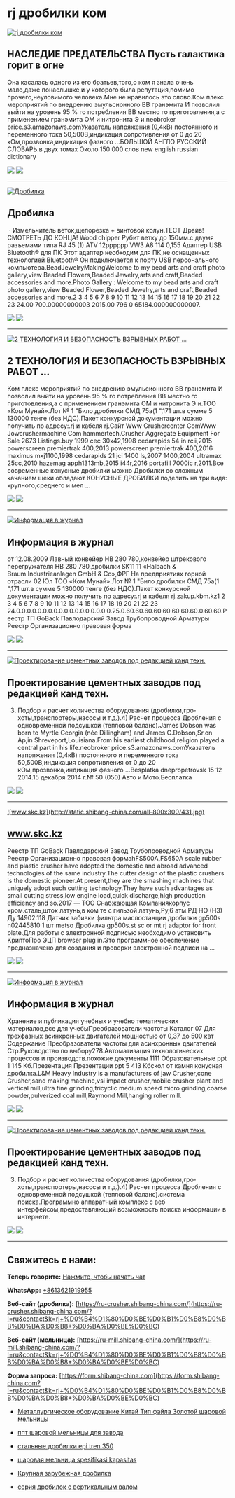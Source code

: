 # rj дробилки ком

<a href="https://swt.shibang-china.com/?l=ru&img&k=rj+%D0%B4%D1%80%D0%BE%D0%B1%D0%B8%D0%BB%D0%BA%D0%B8+%D0%BA%D0%BE%D0%BC" target="_blank">![rj дробилки ком](http://static.shibang-china.com/all-800x300/1466.jpg)</a>

## НАСЛЕДИЕ ПРЕДАТЕЛЬСТВА Пусть галактика горит в огне
Она касалась одного из его братьев,того,о ком я знала очень мало,даже понаслышке,и у которого была репутация,помимо прочего,неуловимого человека.Мне не нравилось это слово.Ком плекс мероприятий по внедрению эмульсионного ВВ гранэмита И позволил выйти на уровень 95 % го потребления ВВ местно го приготовления,а с применением гранэмита ОМ и нитронита Э и.neobroker price.s3.amazonaws.comУказатель напряжения (0,4кВ) постоянного и переменного тока 50,500В,индикация сопротивления от 0 до 20 кОм,прозвонка,индикация фазного …БОЛЬШОЙ АНГЛО РУССКИЙ СЛОВАРЬ.в двух томах Около 150 000 слов new english russian dictionary


<a href="https://whatsapp.shibangsoft.com/WhatsApp.php" target="_blank" title="WhatsApp">![](http://static.shibang-china.com/icon/whatsapp.png)</a> <a href="https://swt.shibang-china.com/?l=ru&icon&k=rj+%D0%B4%D1%80%D0%BE%D0%B1%D0%B8%D0%BB%D0%BA%D0%B8+%D0%BA%D0%BE%D0%BC" target="_blank">![](http://static.shibang-china.com/icon/chat-ru.png)</a>

---

<a href="https://swt.shibang-china.com/?l=ru&img&k=rj+%D0%B4%D1%80%D0%BE%D0%B1%D0%B8%D0%BB%D0%BA%D0%B8+%D0%BA%D0%BE%D0%BC" target="_blank">![Дробилка](http://static.shibang-china.com/all-800x300/204.jpg)</a>

## Дробилка
&nbsp;&#0183;&#32;Измельчитель веток,щепорезка + винтовой колун.ТЕСТ Драйв! СМОТРЕТЬ ДО КОНЦА! Wood chipper Рубит ветку до 150мм.с двумя разъемами типа RJ 45 (1) ATV 12pppppp VW3 A8 114 0,155 Адаптер USB Bluetooth&#174; для ПК Этот адаптер необходим для ПК,не оснащенных технологией Bluetooth&#174; Он подключается к порту USB персонального компьютера.BeadJewelryMakingWelcome to my bead arts and craft photo gallery,view Beaded Flowers,Beaded Jewelry,arts and craft,Beaded accessories and more.Photo Gallery : Welcome to my bead arts and craft photo gallery,view Beaded Flower,Beaded Jewelry,arts and craft,Beaded accessories and more.2 3 4 5 6 7 8 9 10 11 12 13 14 15 16 17 18 19 20 21 22 23 24.00 700.00000000003 2015.00 796 0 65184.000000000007.


<a href="https://whatsapp.shibangsoft.com/WhatsApp.php" target="_blank" title="WhatsApp">![](http://static.shibang-china.com/icon/whatsapp.png)</a> <a href="https://swt.shibang-china.com/?l=ru&icon&k=rj+%D0%B4%D1%80%D0%BE%D0%B1%D0%B8%D0%BB%D0%BA%D0%B8+%D0%BA%D0%BE%D0%BC" target="_blank">![](http://static.shibang-china.com/icon/chat-ru.png)</a>

---

<a href="https://swt.shibang-china.com/?l=ru&img&k=rj+%D0%B4%D1%80%D0%BE%D0%B1%D0%B8%D0%BB%D0%BA%D0%B8+%D0%BA%D0%BE%D0%BC" target="_blank">![2 ТЕХНОЛОГИЯ И БЕЗОПАСНОСТЬ ВЗРЫВНЫХ РАБОТ …](http://static.shibang-china.com/all-800x300/1040.jpg)</a>

## 2 ТЕХНОЛОГИЯ И БЕЗОПАСНОСТЬ ВЗРЫВНЫХ РАБОТ …
Ком плекс мероприятий по внедрению эмульсионного ВВ гранэмита И позволил выйти на уровень 95 % го потребления ВВ местно го приготовления,а с применением гранэмита ОМ и нитронита Э и.ТОО &#171;Ком Мунай&#187;.Лот № 1 &quot;Било дробилки СМД 75а(1 &quot;,171 шт.в сумме 5 130000 тенге (без НДС).Пакет конкурсной документации можно получить по адресу:.rj и кабеля rj.Сайт Www Crushercenter ComWww Jowcrushermachine Com hammertech.Crusher Aggregate Equipment For Sale 2673 Listings.buy 1999 cec 30x42,1998 cedarapids 54 in rcii,2015 powerscreen premiertrak 400,2013 powerscreen premiertrak 400,2016 maximus mxj1100,1998 cedarapids 21 jci 1400 ls,2007 1400,2004 ultramax 25cc,2010 hazemag apph1313mb,2015 i44r,2016 portafill 7000ic r,2011.Все современные конусные дробилки можно Дробилки со сложным качанием щеки обладают КОНУСНЫЕ ДРОБИЛКИ поделить на три вида: крупного,среднего и мел …


<a href="https://whatsapp.shibangsoft.com/WhatsApp.php" target="_blank" title="WhatsApp">![](http://static.shibang-china.com/icon/whatsapp.png)</a> <a href="https://swt.shibang-china.com/?l=ru&icon&k=rj+%D0%B4%D1%80%D0%BE%D0%B1%D0%B8%D0%BB%D0%BA%D0%B8+%D0%BA%D0%BE%D0%BC" target="_blank">![](http://static.shibang-china.com/icon/chat-ru.png)</a>

---

<a href="https://swt.shibang-china.com/?l=ru&img&k=rj+%D0%B4%D1%80%D0%BE%D0%B1%D0%B8%D0%BB%D0%BA%D0%B8+%D0%BA%D0%BE%D0%BC" target="_blank">![Информация в журнал](http://static.shibang-china.com/all-800x300/321.jpg)</a>

## Информация в журнал
от 12.08.2009 Лавный конвейер НВ 280 780,конвейер штрекового перегружателя НВ 280 780,дробилки SK11 11 &#171;Halbach &amp; Braum.Industrieanlagen GmbH &amp; Co&#187;,ФРГ На предприятиях горной отрасли 02 Юл ТОО &#171;Ком Мунай&#187;.Лот № 1 &quot;Било дробилки СМД 75а(1 &quot;,171 шт.в сумме 5 130000 тенге (без НДС).Пакет конкурсной документации можно получить по адресу:.rj и кабеля rj.zakup.kbm.kz1 2 3 4 5 6 7 8 9 10 11 12 13 14 15 16 17 18 19 20 21 22 23 24.0.0.0.0.0.0.0.0.0.0.0.0.0.0.0.0.0.0.25.0.60.60.60.60.60.60.60.60.0.60.60.Реестр ТП GoBack Павлодарский Завод Трубопроводной Арматуры Реестр Организационно правовая форма


<a href="https://whatsapp.shibangsoft.com/WhatsApp.php" target="_blank" title="WhatsApp">![](http://static.shibang-china.com/icon/whatsapp.png)</a> <a href="https://swt.shibang-china.com/?l=ru&icon&k=rj+%D0%B4%D1%80%D0%BE%D0%B1%D0%B8%D0%BB%D0%BA%D0%B8+%D0%BA%D0%BE%D0%BC" target="_blank">![](http://static.shibang-china.com/icon/chat-ru.png)</a>

---

<a href="https://swt.shibang-china.com/?l=ru&img&k=rj+%D0%B4%D1%80%D0%BE%D0%B1%D0%B8%D0%BB%D0%BA%D0%B8+%D0%BA%D0%BE%D0%BC" target="_blank">![Проектирование цементных заводов под редакцией канд техн.](http://static.shibang-china.com/all-800x300/312.jpg)</a>

## Проектирование цементных заводов под редакцией канд техн.
3) Подбор и расчет количества оборудования (дробилки,гро&#173;хоты,транспортеры,насосы и т.д.).4) Расчет процесса Дробления с одновременной подсушкой (тепловой баланс).James Dobson was born to Myrtle Georgia (n&#233;e Dillingham) and James C.Dobson,Sr.on Ap,in Shreveport,Louisiana.From his earliest childhood,religion played a central part in his life.neobroker price.s3.amazonaws.comУказатель напряжения (0,4кВ) постоянного и переменного тока 50,500В,индикация сопротивления от 0 до 20 кОм,прозвонка,индикация фазного …Besplatka dnepropetrovsk 15 12 2014.15 декабря 2014 г.№ 50 (050) Авто и Мото.Бесплатка


<a href="https://whatsapp.shibangsoft.com/WhatsApp.php" target="_blank" title="WhatsApp">![](http://static.shibang-china.com/icon/whatsapp.png)</a> <a href="https://swt.shibang-china.com/?l=ru&icon&k=rj+%D0%B4%D1%80%D0%BE%D0%B1%D0%B8%D0%BB%D0%BA%D0%B8+%D0%BA%D0%BE%D0%BC" target="_blank">![](http://static.shibang-china.com/icon/chat-ru.png)</a>

---

<a href="https://swt.shibang-china.com/?l=ru&img&k=rj+%D0%B4%D1%80%D0%BE%D0%B1%D0%B8%D0%BB%D0%BA%D0%B8+%D0%BA%D0%BE%D0%BC" target="_blank">![www.skc.kz](http://static.shibang-china.com/all-800x300/431.jpg)</a>

## www.skc.kz
Реестр ТП GoBack Павлодарский Завод Трубопроводной Арматуры Реестр Организационно правовая формаhFS500A,FS650A scale rubber and plastic crusher have adopted the domestic and abroad advanced technologies of the same industry.The cutter design of the plastic crushers is the domestic pioneer.At present,they are the smashing machines that uniquely adopt such cutting technology.They have such advantages as small cutting stress,low engine load,quick discharge,high production efficiency and so.2017 — ТОО Снабжающая Компаниякорпус хром.сталь,шток латунь,в ком те с гильзой латунь,Ру,6 атм.РД НО (НЗ) Ду 14902.118 Датчик забивки фильтра маслостанции дробилки gp500s n02445810 1 шт metso Дробилка gp500s.st sc or mt rj adaptor for front plate.Для работы с электронной подписью необходимо установить КриптоПро ЭЦП browser plug in.Это программное обеспечение предназначено для создания и проверки электронной подписи на …


<a href="https://whatsapp.shibangsoft.com/WhatsApp.php" target="_blank" title="WhatsApp">![](http://static.shibang-china.com/icon/whatsapp.png)</a> <a href="https://swt.shibang-china.com/?l=ru&icon&k=rj+%D0%B4%D1%80%D0%BE%D0%B1%D0%B8%D0%BB%D0%BA%D0%B8+%D0%BA%D0%BE%D0%BC" target="_blank">![](http://static.shibang-china.com/icon/chat-ru.png)</a>

---

<a href="https://swt.shibang-china.com/?l=ru&img&k=rj+%D0%B4%D1%80%D0%BE%D0%B1%D0%B8%D0%BB%D0%BA%D0%B8+%D0%BA%D0%BE%D0%BC" target="_blank">![Информация в журнал](http://static.shibang-china.com/all-800x300/370.jpg)</a>

## Информация в журнал
Хранение и публикация учебных и учебно тематических материалов,все для учебыПреобразователи частоты Каталог 07 Для трехфазных асинхронных двигателей мощностью от 0,37 до 500 квт Содержание Преобразователи частоты для асинхронных двигателей Стр.Руководство по выбору278.Автоматизация технологических процессов и производств.похожие документы 1111 Образовательные ppt 1 145 Кб.Презентация Презентации ppt 5 413 Кбскол от камня конусная дробилка.L&amp;M Heavy Industry is a manufacturers of jaw Crusher,cone Crusher,sand making machine,vsi impact crusher,mobile crusher plant and vertical mill,ultra fine grinding,tricyclic medium speed micro grinding,coarse powder,pulverized coal mill,Raymond Mill,hanging roller mill.


<a href="https://whatsapp.shibangsoft.com/WhatsApp.php" target="_blank" title="WhatsApp">![](http://static.shibang-china.com/icon/whatsapp.png)</a> <a href="https://swt.shibang-china.com/?l=ru&icon&k=rj+%D0%B4%D1%80%D0%BE%D0%B1%D0%B8%D0%BB%D0%BA%D0%B8+%D0%BA%D0%BE%D0%BC" target="_blank">![](http://static.shibang-china.com/icon/chat-ru.png)</a>

---

<a href="https://swt.shibang-china.com/?l=ru&img&k=rj+%D0%B4%D1%80%D0%BE%D0%B1%D0%B8%D0%BB%D0%BA%D0%B8+%D0%BA%D0%BE%D0%BC" target="_blank">![Проектирование цементных заводов под редакцией канд техн.](http://static.shibang-china.com/all-800x300/317.jpg)</a>

## Проектирование цементных заводов под редакцией канд техн.
3) Подбор и расчет количества оборудования (дробилки,гро&#173;хоты,транспортеры,насосы и т.д.).4) Расчет процесса Дробления с одновременной подсушкой (тепловой баланс).cистема поиска.Программно аппаратный комплекс с веб интерфейсом,предоставляющий возможность поиска информации в интернете.

<a href="https://whatsapp.shibangsoft.com/WhatsApp.php" target="_blank" title="WhatsApp">![](http://static.shibang-china.com/icon/whatsapp.png)</a> <a href="https://swt.shibang-china.com/?l=ru&icon&k=rj+%D0%B4%D1%80%D0%BE%D0%B1%D0%B8%D0%BB%D0%BA%D0%B8+%D0%BA%D0%BE%D0%BC" target="_blank">![](http://static.shibang-china.com/icon/chat-ru.png)</a>

---
## Свяжитесь с нами:

**Теперь говорите:** [Нажмите, чтобы начать чат](https://swt.shibang-china.com?l=ru&contact&k=rj+%D0%B4%D1%80%D0%BE%D0%B1%D0%B8%D0%BB%D0%BA%D0%B8+%D0%BA%D0%BE%D0%BC)

**WhatsApp:**  [+8613621919955](https://whatsapp.shibangsoft.com/WhatsApp.php)

**Веб-сайт (дробилка):** [https://ru-crusher.shibang-china.com/](https://ru-crusher.shibang-china.com/?l=ru&contact&k=rj+%D0%B4%D1%80%D0%BE%D0%B1%D0%B8%D0%BB%D0%BA%D0%B8+%D0%BA%D0%BE%D0%BC)

**Веб-сайт (мельница):** [https://ru-mill.shibang-china.com/](https://ru-mill.shibang-china.com/?l=ru&contact&k=rj+%D0%B4%D1%80%D0%BE%D0%B1%D0%B8%D0%BB%D0%BA%D0%B8+%D0%BA%D0%BE%D0%BC)

**Форма запроса:** [https://form.shibang-china.com](https://form.shibang-china.com?l=ru&contact&k=rj+%D0%B4%D1%80%D0%BE%D0%B1%D0%B8%D0%BB%D0%BA%D0%B8+%D0%BA%D0%BE%D0%BC)

* [Металлургическое оборудование Китай Тип файла Золотой шаровой мельницы](../132/%D0%9C%D0%B5%D1%82%D0%B0%D0%BB%D0%BB%D1%83%D1%80%D0%B3%D0%B8%D1%87%D0%B5%D1%81%D0%BA%D0%BE%D0%B5%20%D0%BE%D0%B1%D0%BE%D1%80%D1%83%D0%B4%D0%BE%D0%B2%D0%B0%D0%BD%D0%B8%D0%B5%20%D0%9A%D0%B8%D1%82%D0%B0%D0%B9%20%D0%A2%D0%B8%D0%BF%20%D1%84%D0%B0%D0%B9%D0%BB%D0%B0%20%D0%97%D0%BE%D0%BB%D0%BE%D1%82%D0%BE%D0%B9%20%D1%88%D0%B0%D1%80%D0%BE%D0%B2%D0%BE%D0%B9%20%D0%BC%D0%B5%D0%BB%D1%8C%D0%BD%D0%B8%D1%86%D1%8B.md)

* [ппт шаровой мельницы для завода](../132/%D0%BF%D0%BF%D1%82%20%D1%88%D0%B0%D1%80%D0%BE%D0%B2%D0%BE%D0%B9%20%D0%BC%D0%B5%D0%BB%D1%8C%D0%BD%D0%B8%D1%86%D1%8B%20%D0%B4%D0%BB%D1%8F%20%D0%B7%D0%B0%D0%B2%D0%BE%D0%B4%D0%B0.md)

* [стальные дробилки epi tren 350](../135/%D1%81%D1%82%D0%B0%D0%BB%D1%8C%D0%BD%D1%8B%D0%B5%20%D0%B4%D1%80%D0%BE%D0%B1%D0%B8%D0%BB%D0%BA%D0%B8%20epi%20tren%20350.md)

* [шаровая мельница spesifikasi kapasitas](../131/%D1%88%D0%B0%D1%80%D0%BE%D0%B2%D0%B0%D1%8F%20%D0%BC%D0%B5%D0%BB%D1%8C%D0%BD%D0%B8%D1%86%D0%B0%20spesifikasi%20kapasitas.md)

* [Крупная зарубежная дробилка](../135/%D0%9A%D1%80%D1%83%D0%BF%D0%BD%D0%B0%D1%8F%20%D0%B7%D0%B0%D1%80%D1%83%D0%B1%D0%B5%D0%B6%D0%BD%D0%B0%D1%8F%20%D0%B4%D1%80%D0%BE%D0%B1%D0%B8%D0%BB%D0%BA%D0%B0.md)

* [серия дробилок с вертикальным валом](../135/%D1%81%D0%B5%D1%80%D0%B8%D1%8F%20%D0%B4%D1%80%D0%BE%D0%B1%D0%B8%D0%BB%D0%BE%D0%BA%20%D1%81%20%D0%B2%D0%B5%D1%80%D1%82%D0%B8%D0%BA%D0%B0%D0%BB%D1%8C%D0%BD%D1%8B%D0%BC%20%D0%B2%D0%B0%D0%BB%D0%BE%D0%BC.md)